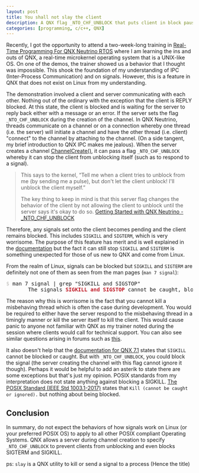 ```yaml
---
layout: post
title: You shall not slay the client
description: A QNX flag _NTO_CHF_UNBLOCK that puts client in block pausing signals
categories: [programming, c/c++, QNX]
---
```


Recently, I got the opportunity to attend a two-week-long training in [Real-Time Programming For QNX Neutrino RTOS](https://blackberry.qnx.com/en/services/training/qnx-realtime-programming) 
where I am learning the ins and outs of QNX, a real-time microkernel operating system that is a UNIX-like OS.
On one of the demos, the trainer showed us a behavior that I thought was impossible. This shook the foundation of my 
understanding of IPC (Inter-Process Communication) and on signals. However, this is a feature in QNX that does not 
exist on Linux from my understanding.

The demonstration involved a client and server communicating with each other. Nothing out of the ordinary with 
the exception that the client is REPLY blocked. At this state, the client is blocked and is waiting for the 
server to reply back either with a message or an error. If the server sets the flag `_NTO_CHF_UNBLOCK` during 
the creation of the channel. In QNX Neutrino, threads communicate on a channel or on a connection whereby 
one thread (i.e. the server) will initiate a channel and have the other thread (i.e. client) 
"connect" to the channel by attaching to the channel. 
(On a side tangent, my brief introduction to QNX IPC makes me jealous). 
When the server creates a channel [ChannelCreate()](https://www.qnx.com/developers/docs/7.0.0/com.qnx.doc.neutrino.lib_ref/topic/c/channelcreate.html), 
it can pass a flag `_NTO_CHF_UNBLOCK` whereby it can stop the client from unblocking itself (such as to respond to a signal).

> This says to the kernel, “Tell me when a client tries to unblock from me (by sending me a pulse), but don't let the client unblock! I'll unblock the client myself.”
>
> The key thing to keep in mind is that this server flag changes the behavior of the client by not allowing the client to unblock until the server says it's okay to do so. 
> [Getting Started with QNX Neutrino - _NTO_CHF_UNBLOCK](https://www.qnx.com/developers/docs/7.0.0/#com.qnx.doc.neutrino.getting_started/topic/s1_msg_ntochfunblock.html)

Therefore, any signals set onto the client becomes pending and the client remains blocked. This includes `SIGKILL` and `SIGTERM`, which is very worrisome. 
The purpose of this feature has merit and is well explained in the [documentation](https://www.qnx.com/developers/docs/7.0.0/#com.qnx.doc.neutrino.getting_started/topic/s1_msg_ntochfunblock.html) 
but the fact it can still stop `SIGKILL` and `SIGTERM` is something unexpected for those of us new to QNX and come from Linux.

From the realm of Linux, signals can be blocked but `SIGKILL` and `SIGTERM` are definitely not one of them as seen from the man pages (`man 7 signal`):
<pre class = "code"><font color="#D0CFCC"><b>$ </b></font>man 7 signal | grep &quot;SIGKILL and SIGSTOP&quot;
       The signals <font color="#C01C28"><b>SIGKILL and SIGSTOP</b></font> cannot be caught, blocked, or ignored.
</pre>

The reason why this is worrisome is the fact that you cannot kill a misbehaving thread which is often the case during development. 
You would be required to either have the server respond to the misbehaving thread in a timingly manner or kill the server itself 
to kill the client. This would cause panic to anyone not familiar with QNX as my trainer noted during the session 
where clients would call for technical support. You can also see similar questions arising in forums such as [this](https://forums.openqnx.com/t/topic/37720).

It also doesn't help that the [documentation for QNX 7.1](http://www.qnx.com/developers/docs/6.6.0.update/#com.qnx.doc.neutrino.sys_arch/topic/ipc_Signal_summary.html) 
states that `SIGKILL` cannot be blocked or caught. But with `_NTO_CHF_UNBLOCK`, you could block the signal (the server creating the channel with this flag cannot ignore it though).
Perhaps it would be helpful to add an asterik to state there are some exceptions but that's just my opinion. POSIX standards from my interpretation does not state anything against 
blocking a SIGKILL. 
[The POSIX Standard (IEEE Std 1003.1-2017)](https://pubs.opengroup.org/onlinepubs/9699919799.2018edition/) states that `Kill (cannot be caught or ignored).` but nothing about being blocked.

## Conclusion

In summary, do not expect the behaviors of how signals work on Linux (or your preferred POSIX OS) to apply to all other POSIX compliant Operating Systems. QNX allows a server during channel creation 
to specify `_NTO_CHF_UNBLOCK` to prevent clients from unblocking and even blocks SIGTERM and SIGKILL.

ps: `slay` is a QNX utility to kill or send a signal to a process (Hence the title)

